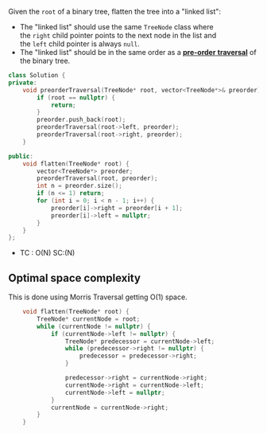 Given the `root` of a binary tree, flatten the tree into a "linked list":

- The "linked list" should use the same `TreeNode` class where the `right` child pointer points to the next node in the list and the `left` child pointer is always `null`.
- The "linked list" should be in the same order as a [**pre-order** **traversal**](https://en.wikipedia.org/wiki/Tree_traversal#Pre-order,_NLR) of the binary tree.
```cpp
class Solution {
private:
    void preorderTraversal(TreeNode* root, vector<TreeNode*>& preorder) {
        if (root == nullptr) {
            return;
        }
        preorder.push_back(root);
        preorderTraversal(root->left, preorder);
        preorderTraversal(root->right, preorder);
    }

public:
    void flatten(TreeNode* root) {
        vector<TreeNode*> preorder;
        preorderTraversal(root, preorder);
        int n = preorder.size();
        if (n <= 1) return;
        for (int i = 0; i < n - 1; i++) {
            preorder[i]->right = preorder[i + 1];
            preorder[i]->left = nullptr;
        }
    }
};
```
- TC : O(N)           SC:(N)

## Optimal space complexity
This is done using Morris Traversal getting O(1) space.
```cpp
    void flatten(TreeNode* root) {
        TreeNode* currentNode = root;
        while (currentNode != nullptr) {
            if (currentNode->left != nullptr) {
                TreeNode* predecessor = currentNode->left;
                while (predecessor->right != nullptr) {
                    predecessor = predecessor->right;
                }

                predecessor->right = currentNode->right;
                currentNode->right = currentNode->left;
                currentNode->left = nullptr;
            }
            currentNode = currentNode->right;
        }
    }
```
